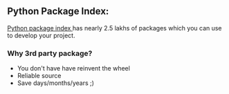 ## Python Package Index:
[Python package index ](https://pypi.org/) has nearly 2.5 lakhs of packages 
which you can use to develop your project.

### Why 3rd party package?
+ You don't have have reinvent the wheel
+ Reliable source
+ Save days/months/years ;) 